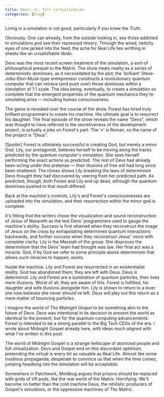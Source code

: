 ```yaml
---
title: Devs; or, full virtualization
categories: [blog]
---
```


Living in a simulation is not good, particularly if you knew the Truth.

Obviously. One can already, from the outside looking in, see those addicted to simulations and see their repressed misery. Through the wired, twitchy eyes of one jacked into the feed, the ache for Real Life lies writhing in sheets like an unsatisfiable libido.

Devs was the most recent screen treatment of the simulation, a sort-of philosophical prequel to the Matrix. The show treats reality as a series of deterministic dominoes, as it necessitated by the plot: the 'brilliant' Steve-Jobs-Elon-Musk-type entrepreneur constructs a revolutionary quantum computer that can retrace (and push over) those dominoes within a simulation of 1:1 scale. The idea being, eventually, to create a simulation so complete that the emergent properties of the quantum mechanics they're simulating arise — including human consciousness.

The game is revealed over the course of the show. Forest has hired truly brilliant programmers to create his machine. His ultimate goal is to resurrect his daughter. The final episode of the show reveals the name "Devs", which was thought to have referred to the secretiveness of the development project, is actually a joke on Forest's part: The 'v' is Roman, so the name of the project is "Deus".

[Spoiler] Forest is ultimately successful in creating God, but merely a minor God. Lily, our protagonist, believes herself to be moving along the tracks predicted by the quantum computer's simulation. She sees herself performing the exact actions as predicted. The rest of Devs had already been acting under this pretense — their illusions of free will had long since been shattered. The climax shows Lily breaking the laws of determinism Devs thought they had discovered by veering from her predicted path. As predicted, though, both Forest and Lily end up dead, although the quantum dominoes pushed to that result differed.

Back at the machine's controls, Lily's and Forest's consciousnesses are uploaded into the simulation, and their resurrection within the minor god is complete.

It's fitting that the writers chose the visualization and sound reconstruction of Jesus of Nazareth as the test Devs' programmers used to gauge the machine's ability. Success is first attained when they reconstruct the image of Jesus on the cross by extrapolating determined quantum interactions backwards, and further success when they reconstruct Jesus' voice with complete clarity. Lily is the Messiah of the group: She disproves the determinism that the Devs' team had thought was law. Her final act was a miracle. God, if by God we refer to some principle above determinism that allows such miracles to happen, exists.

Inside the machine, Lily and Forest are resurrected in an existentialist reality. God has abandoned them; they are left with Deus. Deus *is* determinist. Lily and Forest are a summation of quantum particles, their lives mere illusions. Worst of all, they are aware of this. Forest is fulfilled, his daughter and wife illusions alongside him. Lily is shown to return to a lover she now believes she never should've left. Deus will play out this return as a mere matter of bouncing particles.

I imagine the world of *The Midnight Gospel* to be something akin to the future of Devs. Devs was intentional in its decision to present the world as identical to the present, but for the quantum computing advancements. Forest is intended to be a strong parallel to the Big Tech CEOs of the era. I wrote about Midnight Gospel already here, with ideas much aligned with what I've written in this post.

The world of Midnight Gospel is a strange hellscape of atomized people and full virtualization. Devs and Gospel end on this discordant optimism, pretending the virtual is every bit as valuable as Real Life. Almost like some insidious propaganda, desperate to convince us that when the time comes, jumping headlong into the simulation will be acceptable.

Somewhere in Patchwork, Moldbug argues that prisons should be replaced with grids of VR pods, like the real world of the Matrix. Horrifying. We'll become no better than the cold machine Deus, the nihilistic producers of Gospel's simulators, or the oppressive machines of *The Matrix*.